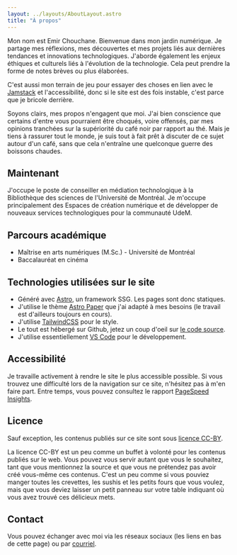 ```yaml
---
layout: ../layouts/AboutLayout.astro
title: "À propos"
---
```


Mon nom est Emir Chouchane. Bienvenue dans mon jardin numérique. 
Je partage mes réflexions, mes découvertes et mes projets liés aux dernières tendances et innovations technologiques. J'aborde également les enjeux éthiques et culturels liés à l'évolution de la technologie. Cela peut prendre la forme de notes brèves ou plus élaborées.

C'est aussi mon terrain de jeu pour essayer des choses en lien avec le [Jamstack](https://jamstack.org/) et l'accessibilité, donc si le site est des fois instable, c'est parce que je bricole derrière.

Soyons clairs, mes propos n'engagent que moi. J'ai bien conscience que certains d'entre vous pourraient être choqués, voire offensés, par mes opinions tranchées sur la supériorité du café noir par rapport au thé. Mais je tiens à rassurer tout le monde, je suis tout à fait prêt à discuter de ce sujet autour d'un café, sans que cela n'entraîne une quelconque guerre des boissons chaudes.

## Maintenant
J'occupe le poste de conseiller en médiation technologique à la Bibliothèque des sciences de l'Université de Montréal. Je m'occupe principalement des Espaces de création numérique et de développer de nouveaux services technologiques pour la communauté UdeM.

## Parcours académique
- Maîtrise en arts numériques (M.Sc.) - Université de Montréal
- Baccalauréat en cinéma

## Technologies utilisées sur le site
- Généré avec [Astro](https://astro.build), un framework SSG. Les pages sont donc statiques.
- J'utilise le thème [Astro Paper](https://github.com/satnaing/astro-paper) que j'ai adapté à mes besoins (le travail est d'ailleurs toujours en cours).
- J'utilise [TailwindCSS](https://tailwindcss.com/) pour le style. 
- Le tout est hébergé sur Github, jetez un coup d'oeil sur [le code source](https://github.com/emirgc/echouchane).
- J'utilise essentiellement [VS Code](https://code.visualstudio.com/) pour le développement. 

## Accessibilité
Je travaille activement à rendre le site le plus accessible possible. Si vous trouvez une difficulté lors de la navigation sur ce site, n'hésitez pas à m'en faire part. Entre temps, vous pouvez consultez le rapport [PageSpeed Insights](https://pagespeed.web.dev/analysis/https-echouchane-com/jromy90t76?form_factor=desktop).

## Licence
Sauf exception, les contenus publiés sur ce site sont sous [licence CC-BY](https://creativecommons.org/licenses/by/4.0/deed.fr).

La licence CC-BY est un peu comme un buffet à volonté pour les contenus publiés sur le web. Vous pouvez vous servir autant que vous le souhaitez, tant que vous mentionnez la source et que vous ne prétendez pas avoir créé vous-même ces contenus. C'est un peu comme si vous pouviez manger toutes les crevettes, les sushis et les petits fours que vous voulez, mais que vous deviez laisser un petit panneau sur votre table indiquant où vous avez trouvé ces délicieux mets.

## Contact
Vous pouvez échanger avec moi via les réseaux sociaux (les liens en bas de cette page)
ou par [courriel](mailto:emir@echouchane.com).